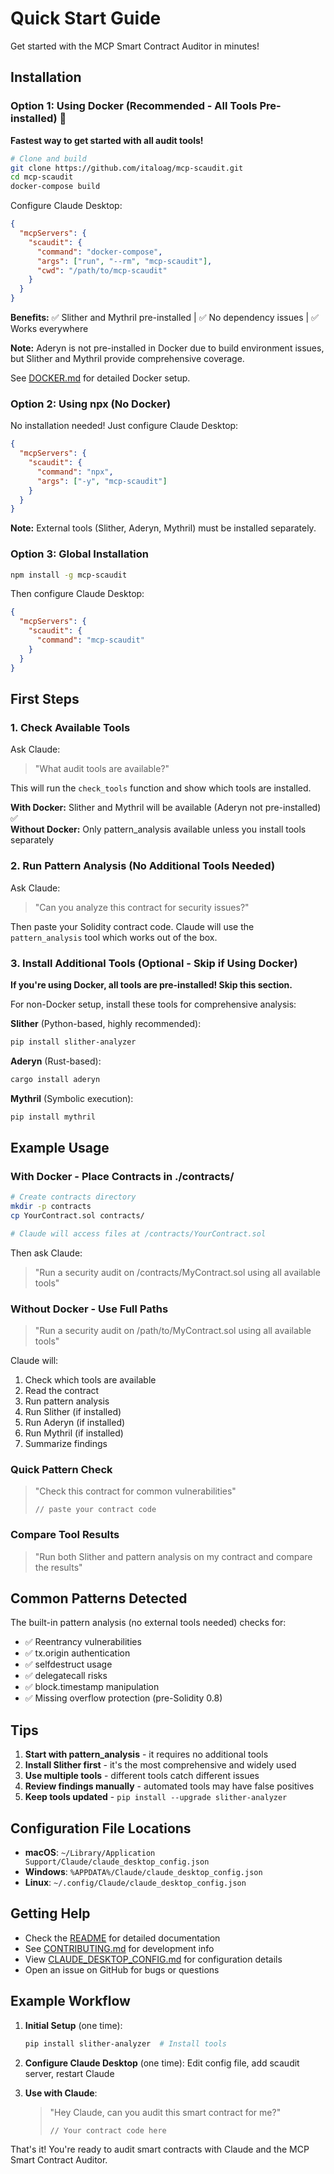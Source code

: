 # Quick Start Guide

Get started with the MCP Smart Contract Auditor in minutes!

## Installation

### Option 1: Using Docker (Recommended - All Tools Pre-installed) 🐳

**Fastest way to get started with all audit tools!**

```bash
# Clone and build
git clone https://github.com/italoag/mcp-scaudit.git
cd mcp-scaudit
docker-compose build
```

Configure Claude Desktop:
```json
{
  "mcpServers": {
    "scaudit": {
      "command": "docker-compose",
      "args": ["run", "--rm", "mcp-scaudit"],
      "cwd": "/path/to/mcp-scaudit"
    }
  }
}
```

**Benefits:** ✅ Slither and Mythril pre-installed | ✅ No dependency issues | ✅ Works everywhere

**Note:** Aderyn is not pre-installed in Docker due to build environment issues, but Slither and Mythril provide comprehensive coverage.

See [DOCKER.md](DOCKER.md) for detailed Docker setup.

### Option 2: Using npx (No Docker)
No installation needed! Just configure Claude Desktop:

```json
{
  "mcpServers": {
    "scaudit": {
      "command": "npx",
      "args": ["-y", "mcp-scaudit"]
    }
  }
}
```

**Note:** External tools (Slither, Aderyn, Mythril) must be installed separately.

### Option 3: Global Installation
```bash
npm install -g mcp-scaudit
```

Then configure Claude Desktop:
```json
{
  "mcpServers": {
    "scaudit": {
      "command": "mcp-scaudit"
    }
  }
}
```

## First Steps

### 1. Check Available Tools
Ask Claude:
> "What audit tools are available?"

This will run the `check_tools` function and show which tools are installed.

**With Docker:** Slither and Mythril will be available (Aderyn not pre-installed) ✅  
**Without Docker:** Only pattern_analysis available unless you install tools separately

### 2. Run Pattern Analysis (No Additional Tools Needed)
Ask Claude:
> "Can you analyze this contract for security issues?" 

Then paste your Solidity contract code. Claude will use the `pattern_analysis` tool which works out of the box.

### 3. Install Additional Tools (Optional - Skip if Using Docker)

**If you're using Docker, all tools are pre-installed! Skip this section.**

For non-Docker setup, install these tools for comprehensive analysis:

**Slither** (Python-based, highly recommended):
```bash
pip install slither-analyzer
```

**Aderyn** (Rust-based):
```bash
cargo install aderyn
```

**Mythril** (Symbolic execution):
```bash
pip install mythril
```

## Example Usage

### With Docker - Place Contracts in ./contracts/
```bash
# Create contracts directory
mkdir -p contracts
cp YourContract.sol contracts/

# Claude will access files at /contracts/YourContract.sol
```

Then ask Claude:
> "Run a security audit on /contracts/MyContract.sol using all available tools"

### Without Docker - Use Full Paths
> "Run a security audit on /path/to/MyContract.sol using all available tools"

Claude will:
1. Check which tools are available
2. Read the contract
3. Run pattern analysis
4. Run Slither (if installed)
5. Run Aderyn (if installed)
6. Run Mythril (if installed)
7. Summarize findings

### Quick Pattern Check
> "Check this contract for common vulnerabilities"
> ```solidity
> // paste your contract code
> ```

### Compare Tool Results
> "Run both Slither and pattern analysis on my contract and compare the results"

## Common Patterns Detected

The built-in pattern analysis (no external tools needed) checks for:

- ✅ Reentrancy vulnerabilities
- ✅ tx.origin authentication
- ✅ selfdestruct usage
- ✅ delegatecall risks
- ✅ block.timestamp manipulation
- ✅ Missing overflow protection (pre-Solidity 0.8)

## Tips

1. **Start with pattern_analysis** - it requires no additional tools
2. **Install Slither first** - it's the most comprehensive and widely used
3. **Use multiple tools** - different tools catch different issues
4. **Review findings manually** - automated tools may have false positives
5. **Keep tools updated** - `pip install --upgrade slither-analyzer`

## Configuration File Locations

- **macOS**: `~/Library/Application Support/Claude/claude_desktop_config.json`
- **Windows**: `%APPDATA%/Claude/claude_desktop_config.json`
- **Linux**: `~/.config/Claude/claude_desktop_config.json`

## Getting Help

- Check the [README](README.md) for detailed documentation
- See [CONTRIBUTING.md](CONTRIBUTING.md) for development info
- View [CLAUDE_DESKTOP_CONFIG.md](CLAUDE_DESKTOP_CONFIG.md) for configuration details
- Open an issue on GitHub for bugs or questions

## Example Workflow

1. **Initial Setup** (one time):
   ```bash
   pip install slither-analyzer  # Install tools
   ```

2. **Configure Claude Desktop** (one time):
   Edit config file, add scaudit server, restart Claude

3. **Use with Claude**:
   > "Hey Claude, can you audit this smart contract for me?"
   > ```solidity
   > // Your contract code here
   > ```

That's it! You're ready to audit smart contracts with Claude and the MCP Smart Contract Auditor.
